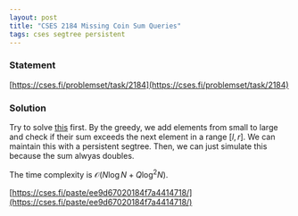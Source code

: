 ```yaml
---
layout: post
title: "CSES 2184 Missing Coin Sum Queries"
tags: cses segtree persistent
---
```


### Statement 

[https://cses.fi/problemset/task/2184](https://cses.fi/problemset/task/2184)

### Solution

Try to solve [this](https://cses.fi/problemset/task/2183) first. By the greedy, we add elements from small to large and check if their sum exceeds the next element in a range $[l, r]$. We can maintain this with a persistent segtree. Then, we can just simulate this because the sum alwyas doubles.

The time complexity is $\mathcal O(N\log N + Q\log^2 N)$.

[https://cses.fi/paste/ee9d67020184f7a4414718/](https://cses.fi/paste/ee9d67020184f7a4414718/)
